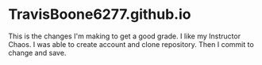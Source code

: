 # TravisBoone6277.github.io
This is the changes I'm making to get a good grade. I like my Instructor Chaos.
I was able to create account and clone repository.
Then I commit to change and save.